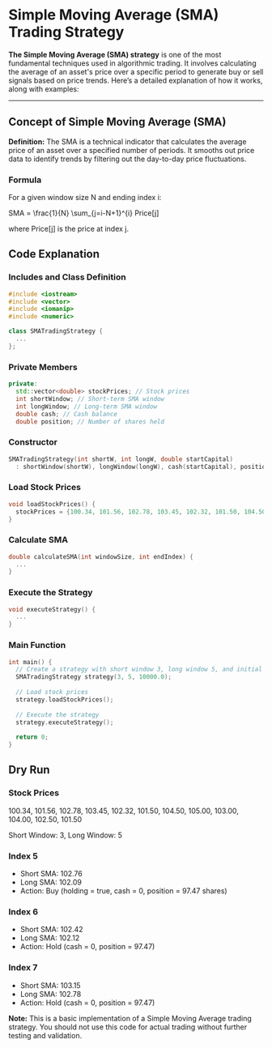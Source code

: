 # Simple Moving Average (SMA) Trading Strategy



**The Simple Moving Average (SMA) strategy** is one of the most fundamental techniques used in algorithmic trading. It involves calculating the average of an asset's price over a specific period to generate buy or sell signals based on price trends. Here’s a detailed explanation of how it works, along with examples:

---

## **Concept of Simple Moving Average (SMA)**

**Definition:** The SMA is a technical indicator that calculates the average price of an asset over a specified number of periods. It smooths out price data to identify trends by filtering out the day-to-day price fluctuations.

### Formula

For a given window size N and ending index i:

SMA = \frac{1}{N} \sum_{j=i-N+1}^{i} Price[j]

where Price[j] is the price at index j.

## Code Explanation

### Includes and Class Definition

```cpp
#include <iostream>
#include <vector>
#include <iomanip>
#include <numeric>

class SMATradingStrategy {
  ...
};
```

### Private Members

```cpp
private:
  std::vector<double> stockPrices; // Stock prices
  int shortWindow; // Short-term SMA window
  int longWindow; // Long-term SMA window
  double cash; // Cash balance
  double position; // Number of shares held
```

### Constructor

```cpp
SMATradingStrategy(int shortW, int longW, double startCapital) 
  : shortWindow(shortW), longWindow(longW), cash(startCapital), position(0) {}
```

### Load Stock Prices

```cpp
void loadStockPrices() {
  stockPrices = {100.34, 101.56, 102.78, 103.45, 102.32, 101.50, 104.50, 105.00, 103.00, 104.00, 102.50, 101.50};
}
```

### Calculate SMA

```cpp
double calculateSMA(int windowSize, int endIndex) {
  ...
}
```

### Execute the Strategy

```cpp
void executeStrategy() {
  ...
}
```

### Main Function

```cpp
int main() {
  // Create a strategy with short window 3, long window 5, and initial capital 10000
  SMATradingStrategy strategy(3, 5, 10000.0);
  
  // Load stock prices
  strategy.loadStockPrices();
  
  // Execute the strategy
  strategy.executeStrategy();
  
  return 0;
}
```

## Dry Run

### Stock Prices

100.34, 101.56, 102.78, 103.45, 102.32, 101.50, 104.50, 105.00, 103.00, 104.00, 102.50, 101.50

Short Window: 3, Long Window: 5

### Index 5
- Short SMA: 102.76
- Long SMA: 102.09
- Action: Buy (holding = true, cash = 0, position = 97.47 shares)

### Index 6
- Short SMA: 102.42
- Long SMA: 102.12
- Action: Hold (cash = 0, position = 97.47)

### Index 7
- Short SMA: 103.15
- Long SMA: 102.78
- Action: Hold (cash = 0, position = 97.47)

**Note:** This is a basic implementation of a Simple Moving Average trading strategy. You should not use this code for actual trading without further testing and validation.
